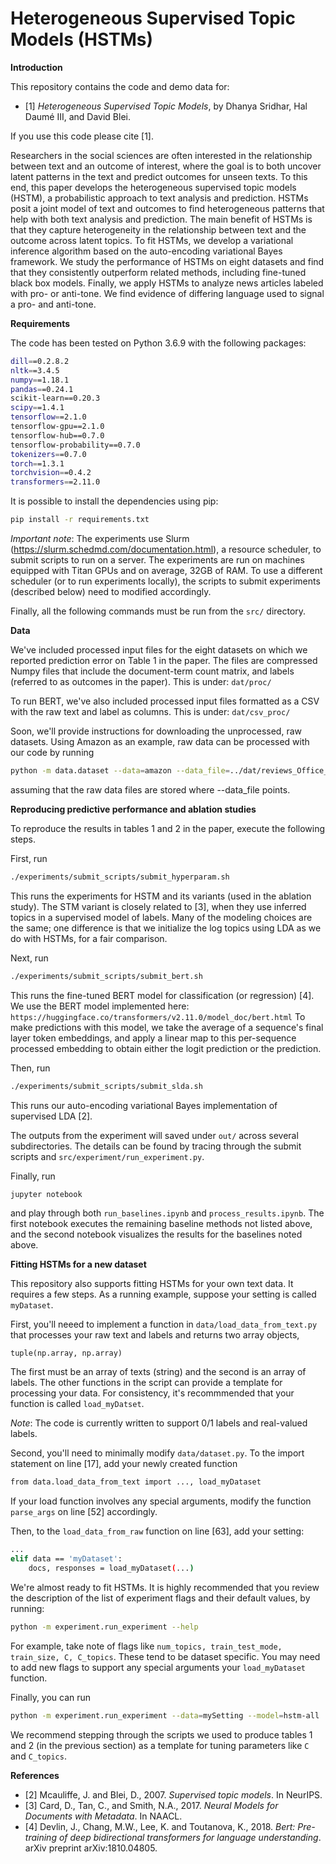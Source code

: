 # Heterogeneous Supervised Topic Models (HSTMs)

**Introduction**

This repository contains the code and demo data for: 
- [1] _Heterogeneous Supervised Topic Models_, by Dhanya Sridhar, Hal Daumé III, and David Blei.

If you use this code please cite [1]. 

Researchers in the social sciences are often interested in the relationship between text and an outcome of interest, where the goal is to both uncover latent patterns in the text and predict outcomes for unseen texts. To this end, this paper develops the heterogeneous supervised topic models (HSTM), a probabilistic approach to text analysis and prediction. HSTMs posit a joint model of text and outcomes to find heterogeneous patterns that help with both text analysis and prediction. The main benefit of HSTMs is that they capture heterogeneity in the relationship between text and the outcome across latent topics. To fit HSTMs, we develop a variational inference algorithm based on the auto-encoding variational Bayes framework. We study the performance of HSTMs on eight datasets and find that they consistently outperform related methods, including fine-tuned black box models. Finally, we apply HSTMs to analyze news articles labeled with pro- or anti-tone. We find evidence of differing language used to signal a pro- and anti-tone.

**Requirements** 

The code has been tested on Python 3.6.9 with the following packages:
```bash
dill==0.2.8.2
nltk==3.4.5
numpy==1.18.1
pandas==0.24.1
scikit-learn==0.20.3
scipy==1.4.1
tensorflow==2.1.0
tensorflow-gpu==2.1.0
tensorflow-hub==0.7.0
tensorflow-probability==0.7.0
tokenizers==0.7.0
torch==1.3.1
torchvision==0.4.2
transformers==2.11.0
```

It is possible to install the dependencies using pip:
```bash
pip install -r requirements.txt
```

_Important note_: The experiments use Slurm (https://slurm.schedmd.com/documentation.html), a resource scheduler, to submit scripts to run on a server. The experiments are run on machines equipped with Titan GPUs and on average, 32GB of RAM. To use a different scheduler (or to run experiments locally), the scripts to submit experiments (described below) need to modified accordingly.

Finally, all the following commands must be run from the ```src/``` directory.

**Data**

We've included processed input files for the eight datasets on which we reported prediction error on Table 1 in the paper. The files are compressed Numpy files that include the document-term count matrix, and labels (referred to as outcomes in the paper). This is under:
```dat/proc/```

To run BERT, we've also included processed input files formatted as a CSV with the raw text and label as columns. This is under:
```dat/csv_proc/```

Soon, we'll provide instructions for downloading the unprocessed, raw datasets. Using Amazon as an example, raw data can be processed with our code by running
```bash
python -m data.dataset --data=amazon --data_file=../dat/reviews_Office_Products_5.json
``` 
assuming that the raw data files are stored where --data_file points.

**Reproducing predictive performance and ablation studies**

To reproduce the results in tables 1 and 2 in the paper, execute the following steps.

First, run
```bash
./experiments/submit_scripts/submit_hyperparam.sh
```
This runs the experiments for HSTM and its variants (used in the ablation study). The STM variant is closely related to [3], when they use inferred topics
in a supervised model of labels. Many of the modeling choices are the same; one difference is that we initialize the log topics using LDA as we do with HSTMs, for a fair comparison.

Next, run
```bash
./experiments/submit_scripts/submit_bert.sh
```
This runs the fine-tuned BERT model for classification (or regression) [4]. We use the BERT model implemented here:
```https://huggingface.co/transformers/v2.11.0/model_doc/bert.html```
To make predictions with this model, we take the average of a sequence's final layer token embeddings, and apply a linear map to this per-sequence processed embedding to obtain either the logit prediction or the prediction.

Then, run
```bash
./experiments/submit_scripts/submit_slda.sh
```
This runs our auto-encoding variational Bayes implementation of supervised LDA [2].

The outputs from the experiment will saved under ```out/``` across several subdirectories. The details can be found by tracing through the submit scripts and ```src/experiment/run_experiment.py```.

Finally, run
```bash
jupyter notebook
```
and play through both ```run_baselines.ipynb``` and ```process_results.ipynb```. The first notebook executes the remaining baseline methods not listed above, and the second notebook visualizes the results for the baselines noted above.

**Fitting HSTMs for a new dataset**

This repository also supports fitting HSTMs for your own text data. It requires a few steps. 
As a running example, suppose your setting is called ```myDataset```.

First, you'll neeed to implement a function in ```data/load_data_from_text.py``` that processes your raw text and labels and returns two array objects,
```
tuple(np.array, np.array)
```
The first must be an array of texts (string) and the second is an array of labels. The other functions in the script can provide a template for processing your data. For consistency, it's recommmended that your function is called ```load_myDatset```.

_Note_: The code is currently written to support 0/1 labels and real-valued labels.

Second, you'll need to minimally modify ```data/dataset.py```. To the import statement on line [17], add your newly created function
```bash
from data.load_data_from_text import ..., load_myDataset
```
If your load function involves any special arguments, modify the function ```parse_args``` on line [52] accordingly.

Then, to the ```load_data_from_raw``` function on line [63], add your setting:
```bash
...
elif data == 'myDataset':
    docs, responses = load_myDataset(...)
```

We're almost ready to fit HSTMs. It is highly recommended that you review the description of the list of experiment flags and their default values, by running:
```bash
python -m experiment.run_experiment --help
```
For example, take note of flags like ```num_topics, train_test_mode, train_size, C, C_topics```. These tend to be dataset specific. You may need to add new flags to support any special arguments your ```load_myDataset``` function. 

Finally, you can run
```bash
python -m experiment.run_experiment --data=mySetting --model=hstm-all
```

We recommend stepping through the scripts we used to produce tables 1 and 2 (in the previous section) as a template for tuning parameters like ```C``` and ```C_topics```. 


**References**
- [2] Mcauliffe, J. and Blei, D., 2007. _Supervised topic models_. In NeurIPS.
- [3] Card, D., Tan, C., and Smith, N.A., 2017. _Neural Models for Documents with Metadata_. In NAACL.
- [4] Devlin, J., Chang, M.W., Lee, K. and Toutanova, K., 2018. _Bert: Pre-training of deep bidirectional transformers for language understanding_. arXiv preprint arXiv:1810.04805.

